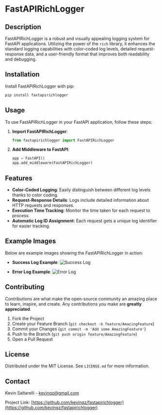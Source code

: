 # FastAPIRichLogger

## Description
FastAPIRichLogger is a robust and visually appealing logging system for FastAPI applications. Utilizing the power of the `rich` library, it enhances the standard logging capabilities with color-coded log levels, detailed request-response data, and a user-friendly format that improves both readability and debugging.

## Installation
Install FastAPIRichLogger with pip:

```bash
pip install fastapirichlogger
```

## Usage
To use FastAPIRichLogger in your FastAPI application, follow these steps:

1. **Import FastAPIRichLogger**:
   ```python
   from fastapirichlogger import FastAPIRichLogger
   ```

2. **Add Middleware to FastAPI**:
   ```python
   app = FastAPI()
   app.add_middleware(FastAPIRichLogger)
   ```

## Features
- **Color-Coded Logging**: Easily distinguish between different log levels thanks to color coding.
- **Request-Response Details**: Logs include detailed information about HTTP requests and responses.
- **Execution Time Tracking**: Monitor the time taken for each request to process.
- **Automatic Log ID Assignment**: Each request gets a unique log identifier for easier tracking.

## Example Images

Below are example images showing the FastAPIRichLogger in action:

- **Success Log Example**:
  ![Success Log](https://gcdnb.pbrd.co/images/CNZuN81Gf4Hn.png)

- **Error Log Example**:
  ![Error Log](https://gcdnb.pbrd.co/images/QfpPhSLCf1Xy.png)

## Contributing
Contributions are what make the open-source community an amazing place to learn, inspire, and create. Any contributions you make are **greatly appreciated**.

1. Fork the Project
2. Create your Feature Branch (`git checkout -b feature/AmazingFeature`)
3. Commit your Changes (`git commit -m 'Add some AmazingFeature'`)
4. Push to the Branch (`git push origin feature/AmazingFeature`)
5. Open a Pull Request

## License
Distributed under the MIT License. See `LICENSE.md` for more information.

## Contact
Kevin Saltarelli - kevinqz@gmail.com

Project Link: [https://github.com/kevinqz/fastapirichlogger](https://github.com/kevinqz/fastapirichlogger)